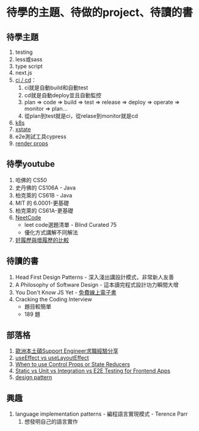 # 待學的主題、待做的project、待讀的書

## 待學主題

1. testing
2. less或sass
3. type script
4. next.js
5. [ci / cd](https://ithelp.ithome.com.tw/articles/10219083)：
   1. ci就是自動build和自動test
   2. cd就是自動deploy並且自動監控
   3. plan => code => build => test => release => deploy => operate => monitor => plan...
   4. 從plan到test就是ci，從relase到monitor就是cd
6. [k8s](https://medium.com/mr-efacani-teatime/%E9%AF%A8%E9%AD%9A%E6%B0%B4%E4%B8%8A%E9%A3%84%E7%9A%84%E4%BF%AE%E7%85%89-day-3-%E6%88%91%E8%A9%B2%E5%9C%A8%E4%BB%80%E9%BA%BC%E7%92%B0%E5%A2%83%E4%B8%8B%E5%AD%B8%E7%BF%92docker-kubernetes-cddf038a5228)
7. [xstate](https://ithelp.ithome.com.tw/users/20130721/ironman/4083)
8. e2e測試工具cypress
9. [render props](https://zh-hant.reactjs.org/docs/render-props.html)

## 待學youtube

1. 哈佛的 CS50
2. 史丹佛的 CS106A - Java
3. 柏克萊的 CS61B - Java
4. MIT 的 6.0001-更基礎
5. 柏克萊的 CS61A-更基礎
6. [NeetCode](https://www.youtube.com/c/NeetCode)
   - leet code選題清單 - Blind Curated 75
   - 優化方式講解不同解法
7. [好履歷與壞履歷的比較](https://www.youtube.com/watch?v=sDbK84GEE94)

## 待讀的書

1. Head First Design Patterns - 深入淺出講設計模式，非常新人友善
2. A Philosophy of Software Design - 這本讀完程式設計功力瞬間大增
3. You Don't Know JS Yet - [免費線上電子書](https://github.com/getify/You-Dont-Know-JS/tree/2nd-ed/get-started)
4. Cracking the Coding Interview
   - 題目較簡單
   - 189 題

## 部落格

1. [歐洲本土碩Support Engineer求職經驗分享](https://docs.google.com/document/d/1CNz50muFp1jn8Y-p-p4IPf3Qy8UD07SFWasvOpv3v6E/edit)
2. [useEffect vs useLayoutEffect](https://kentcdodds.com/blog/useeffect-vs-uselayouteffect)
3. [When to use Control Props or State Reducers](https://kentcdodds.com/blog/control-props-vs-state-reducers)
4. [Static vs Unit vs Integration vs E2E Testing for Frontend Apps](https://kentcdodds.com/blog/static-vs-unit-vs-integration-vs-e2e-tests)
5. [design pattern](https://ithelp.ithome.com.tw/users/20112280/ironman/2093?page=1)


## 興趣

1. language implementation patterns - 編程語言實現模式 - Terence Parr
   1. 想發明自己的語言實作